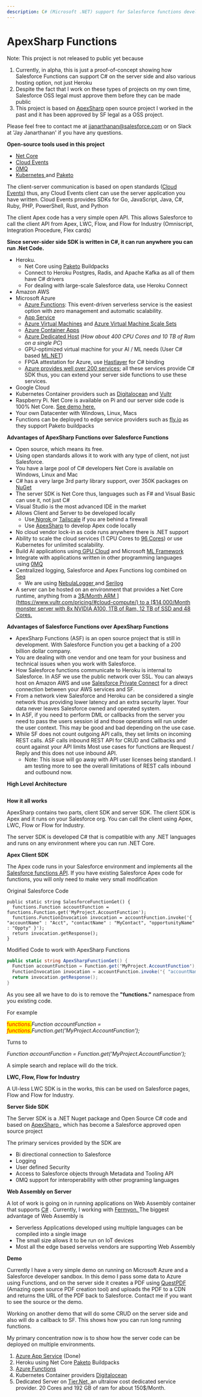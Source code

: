 ```yaml
---
description: C# (Microsoft .NET) support for Salesforce functions developers.
---
```


# ApexSharp Functions

Note: This project is not released to public yet because

1. Currently, in alpha, this is just a proof-of-concept showing how Salesforce Functions can support C# on the server side and also various hosting option, not just Heroku
2. Despite the fact that I work on these types of projects on my own time, Salesforce OSS legal must approve them before they can be made public
3. This project is based on [ApexSharp](https://github.com/apexsharp/) open source project I worked in the past and it has been approved by SF legal as a OSS project.&#x20;

Please feel free to contact me at jjanarthanan@salesforce.com or on Slack at 'Jay Janarthanan' if you have any questions.



**Open-source tools used in this project**

* [Net Core](https://dotnet.microsoft.com/en-us/)
* [Cloud Events](https://cloudevents.io/)
* [0MQ](https://zeromq.org/)
* [Kubernetes ](https://kubernetes.io/)and [Paketo](https://paketo.io/)

The client-server communication is based on open standards ([Cloud Events](https://cloudevents.io/)) thus, any Cloud Events client can use the server application you have written. Cloud Events provides SDKs for Go, JavaScript, Java, C#, Ruby, PHP, PowerShell, Rust, and Python

The client Apex code has a very simple open API. This allows Salesforce to call the client API from Apex, LWC, Flow, and Flow for Industry (Omniscript, Integration Procedure, Flex cards)&#x20;



**Since server-sider side SDK is written in C#, it can run anywhere you can run .Net Code.**

* Heroku.&#x20;
  * Net Core using [Paketo](https://paketo.io/) Buildpacks
  * Connect to Heroku Postgres, Radis, and Apache Kafka as all of them have C# drivers
  * For dealing with large-scale Salesforce data, use Heroku Connect
* Amazon AWS
* Microsoft Azure
  * [Azure Functions](https://azure.microsoft.com/en-us/products/functions/): This event-driven serverless service is the easiest option with zero management and automatic scalability.&#x20;
  * [App Service](https://azure.microsoft.com/en-us/products/app-service/)
  * [Azure Virtual Machines](https://azure.microsoft.com/en-us/products/virtual-machines/) and [Azure Virtual Machine Scale Sets](https://azure.microsoft.com/en-us/products/virtual-machine-scale-sets/)
  * [Azure Container Apps](https://azure.microsoft.com/en-us/products/container-apps)
  * [Azure Dedicated Host](https://azure.microsoft.com/en-us/pricing/details/virtual-machines/dedicated-host/) (_How about 400 CPU Cores and 10 TB of Ram on a single PC_)
  * GPU-optimized virtual machine for your AI / ML needs (User C# based [ML.NET](https://learn.microsoft.com/en-us/dotnet/machine-learning/))
  * FPGA attestation for Azure, use [Hastlayer](https://hastlayer.com/project) for C# binding
  * [Azure provides well over 200 services](https://azure.microsoft.com/en-us/products/); all these services provide C# SDK thus, you can extend your server side functions to use these services.&#x20;
* Google Cloud
* Kubernetes Container providers such as [Digitalocean](https://www.digitalocean.com/) and [Vultr ](https://www.vultr.com/)
* Raspberry Pi. Net Core is available on Pi and our server side code is 100% Net Core. [See demo here.](https://medium.com/@cmendibl3/step-by-step-running-asp-net-core-on-raspberry-pi-9ef224f2e750)
* Your own Datacenter with Windows, Linux, Macs
* Functions can be deployed to edge service providers such as [fly.io](https://fly.io/docs/reference/builders/#buildpacks) as they support Paketo buildpacks &#x20;



**Advantages of ApexSharp Functions over Salesforce Functions** &#x20;

* Open source, which means its free.
* Using open standards allows it to work with any type of client, not just Salesforce.
* You have a large pool of C# developers Net Core is available on Windows, Linux and Mac
* C# has a very large 3rd party library support, over 350K packages on [NuGet](https://www.nuget.org/)
* The server SDK is Net Core thus, languages such as F# and Visual Basic can use it, not just C#
* Visual Studio is the most advanced IDE in the market
* Allows Client and Server to be developed locally
  * Use[ Ngrok ](https://ngrok.com/product/secure-tunnels)or [Tailscale](https://tailscale.com/pricing/) if you are behind a firewall
  * Use [ApexSharp](https://github.com/apexsharp/) to develop Apex code locally
* No cloud vendor lock-in as code runs anywhere there is .NET support
* Ability to scale the cloud services (1 CPU Cores to [96 Cores](https://www.amd.com/en/products/cpu/amd-epyc-9654p)) or use Kubernetes for unlimited scalability.&#x20;
* Build AI applications using[ GPU Cloud](https://lambdalabs.com/service/gpu-cloud) and Microsoft [ML Framework](https://learn.microsoft.com/en-us/dotnet/machine-learning/)
* Integrate with applications written in other programming languages using [0MQ](https://zeromq.org/)
* Centralized logging, Salesforce and Apex Functions log combined on [Seq](https://datalust.co/seq)&#x20;
  * We are using [NebulaLogger ](https://github.com/jongpie/NebulaLogger)and [Serilog](https://serilog.net/)
* A server can be hosted on an environment that provides a Net Core runtime, anything from a [3$/Month ARM ](https://www.vultr.com/pricing/#cloud-compute/) to a [$14,000/Month monster server with 8x NVIDIA A100, 1TB of Ram, 12 TB of SSD and 48 Cores. ](https://www.vultr.com/pricing/#bare-metal)



**Advantages of Salesforce Functions over ApexSharp Functions**

* ApexSharp Functions (ASF) is an open source project that is still in development. With Salesforce Function you get a backing of a 200 billion dollar company.&#x20;
* You are dealing with one vendor and one team for your business and technical issues when you work with Salesforce.
* How Salesforce functions communicate to Heroku is internal to Salesforce. In ASF we use the public network over SSL. You can always host on Amazon AWS and use [Salesforce Private Connect](https://help.salesforce.com/s/articleView?id=sf.private\_connect\_overview.htm\&type=5) for a direct connection between your AWS services and SF.
* From a network view Salesforce and Heroku can be considered a single network thus providing lower latency and an extra security layer. Your data never leaves Salesforce owned and operated system.&#x20;
* In ASF, if you need to perform DML or callbacks from the server you need to pass the users session id and those operations will run under the user context. This may be good and bad depending on the use case.
* While SF does not count outgoing API calls, they set limits on incoming REST calls. ASF calls  inbound REST API for CRUD and Callbacks and count against your API limits  Most use cases for functions are Request / Reply and this does not use inbound API.&#x20;
  * Note: This issue will go away with API user licenses being standard. I am testing more to see the overall limitations of REST calls inbound and outbound now.&#x20;







**High Level Architecture**

<figure><img src="../.gitbook/assets/image.png" alt=""><figcaption></figcaption></figure>

**How it all works**

ApexSharp contains two parts, client SDK and server SDK. The client SDK is Apex and it runs on your Salesforce org. You can call the client using Apex, LWC, Flow or Flow for Industry.&#x20;

The server SDK is developed C# that is compatible with any .NET languages and runs on any environment where you can run .NET Core.&#x20;

**Apex Client SDK**

The Apex code runs in your Salesforce environment and implements all the [Salesforce functions API](https://developer.salesforce.com/docs/atlas.en-us.apexref.meta/apexref/apex\_namespace\_functions.htm). If you have existing Salesforce Apex code for functions, you will only need to make very small modification

Original Salesforce Code

```apex
public static string SalesforceFunctionGet() {
  functions.Function accountFunction = functions.Function.get('MyProject.AccountFunction');
  functions.FunctionInvocation invocation = accountFunction.invoke('{ "accountName" : "Acct", "contactName" : "MyContact", "opportunityName" : "Oppty" }');
  return invocation.getResponse();     
}
```

Modified Code to work with ApexSharp Functions

```csharp
public static string ApexSharpFunctionGet() {
  Function accountFunction = Function.get('MyProject.AccountFunction');
  FunctionInvocation invocation = accountFunction.invoke('{ "accountName" : "Acct", "contactName" : "MyContact", "opportunityName" : "Oppty" }');
  return invocation.getResponse();     
}
```

As you see all we have to do is to remove the **"functions."** namespace from you existing code.&#x20;

For example

<mark style="color:red;">f</mark>_<mark style="color:red;">unctions.</mark>Function accountFunction = <mark style="color:red;">functions.</mark>Function.get('MyProject.AccountFunction');_

Turns to

_Function accountFunction = Function.get('MyProject.AccountFunction');_

A simple search and replace will do the trick.&#x20;



**LWC, Flow, Flow for Industry**

A UI-less LWC SDK is in the works, this can be used on Salesforce pages, Flow and Flow for Industry.&#x20;



**Server Side SDK**

The Server SDK is a .NET Nuget package and Open Source C# code and based on [ApexSharp ](https://github.com/apexsharp/), which has become a Salesforce approved open source project &#x20;

The primary services provided by the SDK are&#x20;

* Bi directional connection to Salesforce
* Logging&#x20;
* User defined Security
* Access to Salesforce objects through Metadata and Tooling API&#x20;
* 0MQ support for interoperability with other programing languages

**Web Assembly on Server**

A lot of work is going on in running applications on Web Assembly container that supports [C#](https://blog.jetbrains.com/dotnet/2022/12/15/the-future-of-net-with-wasm/) . Currently, I working with [Fermyon. ](https://www.fermyon.com/blog/webassembly-for-dotnet-developers-spin-sdk-intro)The biggest advantage of Web Assembly is

* Serverless Applications developed using multiple languages can be compiled into a single image
* The small size allows it to be run on IoT devices
* Most all the edge based servelss vendors are supporting Web Assembly

**Demo**

Currently I have a very simple demo on running on Microsoft Azure and a Salesforce developer sandbox. In this demo I pass some data to Azure using Functions, and on the server side it creates a PDF using [QuestPDF ](https://github.com/QuestPDF/QuestPDF)(Amazing open source PDF creation tool) and uploads the PDF to a CDN and returns the URL of the PDF back to Salesforce. Contact me if you want to see the source or the demo.&#x20;

Working on another demo that will do some CRUD on the server side and also will do a callback to SF. This shows how you can run long running functions.&#x20;

My primary concentration now is to show how the server code can be deployed on multiple environments.&#x20;

1. [Azure App Service](https://azure.microsoft.com/en-us/products/app-service/) (Done)
2. Heroku using Net Core [Paketo](https://paketo.io/docs/howto/dotnet-core/) Buildpacks
3. [Azure Functions ](https://azure.microsoft.com/en-us/products/functions/)
4. Kubernetes Container providers [Digitalocean](https://www.digitalocean.com/)
5. Dedicated Server on [Tier.Net, ](https://www.tier.net/)an ultralow cost dedicated service provider. 20 Cores and 192 GB of ram for about 150$/Month.&#x20;





